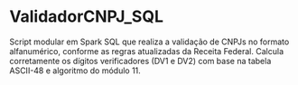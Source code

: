 # ValidadorCNPJ_SQL
Script modular em Spark SQL que realiza a validação de CNPJs no formato alfanumérico, conforme as regras atualizadas da Receita Federal. Calcula corretamente os dígitos verificadores (DV1 e DV2) com base na tabela ASCII-48 e algoritmo do módulo 11.
